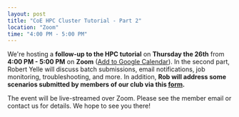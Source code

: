 ```yaml
---
layout: post
title: "CoE HPC Cluster Tutorial - Part 2"
location: "Zoom"
time: "4:00 PM - 5:00 PM"
---
```

We're hosting a **follow-up to the HPC tutorial** on **Thursday the 26th** from **4:00 PM - 5:00 PM** on **Zoom** ([Add to Google Calendar](https://calendar.google.com/event?action=TEMPLATE&tmeid=NDZrNzVrb251dmUwaHJrcm45ZXBpN3UzZDIgY19lcnQ2Zzg1bWtsbDNrYnA4dDJhZ2dkMnM0c0Bn&tmsrc=c_ert6g85mkll3kbp8t2aggd2s4s%40group.calendar.google.com)). In the second part, Robert Yelle will discuss batch submissions, email notifications, job monitoring, troubleshooting, and more. In addition, **Rob will address some scenarios submitted by members of our club via this [form](https://forms.gle/zoUBMQ9N5cJvrYGR6).**

The event will be live-streamed over Zoom. Please see the member email or contact us for details. We hope to see you there!
